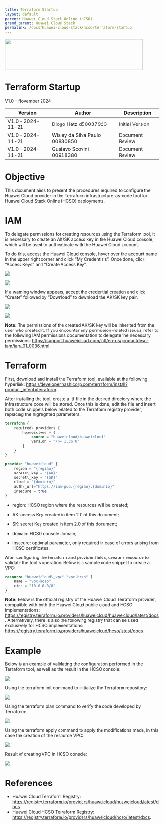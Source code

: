```yaml
---
title: Terraform Startup
layout: default
parent: Huawei Cloud Stack Online (HCSO)
grand_parent: Huawei Cloud Stack
permalink: /docs/huawei-cloud-stack/hcso/terraform-startup
---
```

<img width="450px" height="102px" src="https://console-static.huaweicloud.com/static/authui/20210202115135/public/custom/images/logo-en.svg">

# Terraform Startup

V1.0 – November 2024

| **Version**       | **Author**                     | **Description**      |
| ----------------- | ------------------------------ | -------------------- |
| V1.0 – 2024-11-21 | Diogo Hatz d50037923           | Initial Version      |
| V1.0 – 2024-11-21 | Wisley da Silva Paulo 00830850 | Document Review      |
| V1.0 – 2024-11-21 | Gustavo Scovini 00918380       | Document Review      |

# Objective

This document aims to present the procedures required to configure the Huawei Cloud provider in the Terraform infrastructure-as-code tool for Huawei Cloud Stack Online (HCSO) deployments.

# IAM

To delegate permissions for creating resources using the Terraform tool, it is necessary to create an AK/SK access key in the Huawei Cloud console, which will be used to authenticate with the Huawei Cloud account.

To do this, access the Huawei Cloud console, hover over the account name in the upper right corner and click “My Credentials”. Once done, click “Access Keys” and “Create Access Key”.

![](/huaweicloud-knowledge-base/assets/images/HCSO-Terraform/media/image3.png)

![](/huaweicloud-knowledge-base/assets/images/HCSO-Terraform/media/image4.png)

If a warning window appears, accept the credential creation and
click “Create” followed by “Download” to download the
AK/SK key pair.

![](/huaweicloud-knowledge-base/assets/images/HCSO-Terraform/media/image5.png)

![](/huaweicloud-knowledge-base/assets/images/HCSO-Terraform/media/image6.png)

**Note:** The permissions of the created AK/SK key will be inherited from the
user who created it. If you encounter any permission-related issues, refer to the following IAM permissions documentation to delegate the necessary permissions: <https://support.huaweicloud.com/intl/en-us/productdesc-iam/iam_01_0036.html>.

# Terraform

First, download and install the Terraform tool, available at the following hyperlink: <https://developer.hashicorp.com/terraform/install?product_intent=terraform>.

After installing the tool, create a .tf file in the desired directory where the infrastructure code will be stored. Once this is done, edit the file and insert both code snippets
below related to the Terraform registry provider, replacing the
highlighted parameters:

```terraform
terraform {
    required\_providers {
        huaweicloud = {
            source = "huaweicloud/huaweicloud"
            version = "\>= 1.36.0"
        }
    }
}

provider "huaweicloud" {
    region = "{região}"
    access\_key = "{AK}"
    secret\_key = "{SK}"
    cloud = "{dominio}"
    auth\_url="https://iam-pub.{regiao}.{dominio}"
    insecure = true
}
```

- region: HCSO region where the resources will be created;

- AK: access Key created in item 2.0 of this document;

- SK: secret Key created in item 2.0 of this document;

- domain: HCSO console domain;

- insecure: optional parameter, only required in case of errors
arising from HCSO certificates.

After configuring the terraform and provider fields, create a
resource to validate the tool's operation. Below is a sample code snippet to create a VPC:

```terraform
resource "huaweicloud\_vpc" "vpc-hcso" {
    name = "vpc-hcso"
    cidr = "10.0.0.0/8"
}
```

**Note:** Below is the official registry of the Huawei Cloud Terraform provider, compatible with both the Huawei Cloud public cloud and
HCSO implementations:
<https://registry.terraform.io/providers/huaweicloud/huaweicloud/latest/docs>. Alternatively, there is also the following registry that can be used exclusively for HCSO implementations: <https://registry.terraform.io/providers/huaweicloud/hcso/latest/docs>. 

# Example

Below is an example of validating the configuration performed in the
Terraform tool, as well as the result in the HCSO console:

![](/huaweicloud-knowledge-base/assets/images/HCSO-Terraform/media/image7.png)

Using the terraform init command to initialize the
Terraform repository:

![](/huaweicloud-knowledge-base/assets/images/HCSO-Terraform/media/image8.png)

Using the terraform plan command to verify the
code developed by Terraform:

![](/huaweicloud-knowledge-base/assets/images/HCSO-Terraform/media/image9.png)

Using the terraform apply command to apply the
modifications made, in this case the creation of the resource VPC:

![](/huaweicloud-knowledge-base/assets/images/HCSO-Terraform/media/image10.png)

Result of creating VPC in HCSO console:

![](/huaweicloud-knowledge-base/assets/images/HCSO-Terraform/media/image11.png)

# References

- Huawei Cloud Terraform Registry: <https://registry.terraform.io/providers/huaweicloud/huaweicloud/latest/docs>.
- Huawei Cloud HCSO Terraform Registry: <https://registry.terraform.io/providers/huaweicloud/hcso/latest/docs>.
